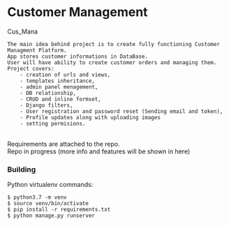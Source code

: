 # Customer Management

Cus_Mana
    
    The main idea behind project is to create fully functioning Customer Managment Platform.
    App stores customer informations in DataBase.
    User will have ability to create customer orders and managing them.
    Project covers: 
        - creation of urls and views,
        - templates inheritance,
        - admin panel menagement,
        - DB relationship,
        - CRUD and inline formset,
        - Django filters,
        - User registration and password reset (Sending email and token),
        - Profile updates along with uploading images
        - setting permisions.
        

<br>
Requirements are attached to the repo.
<br>
Repo in progress (more info and features will be shown in here)


### Building

Python virtualenv commands:
    
    $ python3.7 -m venv
    $ source venv/bin/activate
    $ pip install -r requirements.txt
    $ python manage.py runserver

